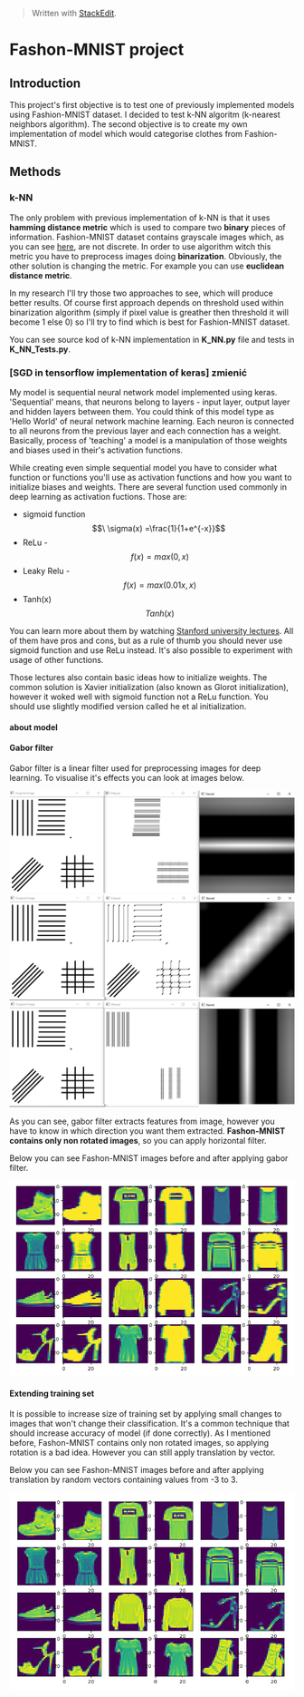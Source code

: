 


> Written with [StackEdit](https://stackedit.io/).
# Fashon-MNIST project
## Introduction
This project's first objective is to test one of previously implemented models using Fashion-MNIST dataset. I decided to test k-NN algoritm (k-nearest neighbors algorithm).
The second objective is to create my own implementation of model which would categorise clothes from Fashion-MNIST.

## Methods
### k-NN
The only problem with previous implementation of k-NN is that it uses **hamming distance metric** which is used to compare two **binary** pieces of information. Fashion-MNIST dataset contains grayscale images which, as you can see [here](https://github.com/zalandoresearch/fashion-mnist), are not discrete. In order to use algorithm witch this metric you have to preprocess images doing **binarization**. Obviously, the other solution is changing the metric. For example you can use **euclidean distance metric**.

In my research I'll try those two approaches to see, which will produce better results. Of course first approach depends on threshold used within binarization algorithm (simply if pixel value is greather then threshold it will become 1 else 0) so I'll try to find which is best for Fashion-MNIST dataset.

You can see source kod of k-NN implementation in **K_NN.py** file and tests in **K_NN_Tests.py**.
### [SGD in tensorflow implementation of keras] zmienić
My model is sequential neural network model implemented using keras. 'Sequential' means, that neurons belong to layers - input layer, output layer and hidden layers between them. You could think of this model type as 'Hello World' of neural network machine learning. Each neuron is connected to all neurons from the previous layer and each connection has a weight. Basically, process of 'teaching' a model is a manipulation of those weights and biases used in their's activation functions.

While creating even simple sequential model you have to consider what function or functions you'll use as activation functions and how you want to initialize biases and weights. There are several function used commonly in deep learning as activation fuctions. Those are:

 - sigmoid function
$$\ \sigma(x) =\frac{1}{1+e^{-x}}$$
 - ReLu - 
$$\ f(x) = max(0,x)$$
 - Leaky Relu - 
$$\ f(x) =max(0.01x,x)$$
 - Tanh(x) 
$$\ Tanh(x)$$

You can learn more about them by watching [Stanford university lectures](https://www.youtube.com/watch?v=wEoyxE0GP2M&list=PL3FW7Lu3i5JvHM8ljYj-zLfQRF3EO8sYv&index=6).
All of them have pros and cons, but as a rule of thumb you should never use sigmoid function and use ReLu instead. It's also possible to experiment with usage of other functions.

Those lectures also contain basic ideas how to initialize weights. The common solution is Xavier initialization (also known as Glorot initialization), however it woked well with sigmoid function not a ReLu function. You should use slightly modified version called he et al initialization.

#### about model
#### Gabor filter
Gabor filter is a linear filter used for preprocessing images for deep learning. To visualise it's effects you can look at images below.

![](/data/images/gabor_filter_1.png)
![](/data/images/gabor_filter_2.png)
![](/data/images/gabor_filter_3.png)

As you can see, gabor filter extracts features from image, however you have to know in which direction you want them extracted. **Fashon-MNIST contains only non rotated images**, so you can apply horizontal filter.

Below you can see Fashon-MNIST images before and after applying gabor filter.

![](/data/images/gabored_fashon_mnist.png)

#### Extending training set
It is possible to increase size of training set by applying small changes to images that won't change their classification. It's a common technique that should increase accuracy of model (if done correctly). As I mentioned before, Fashon-MNIST contains only non rotated images, so applying rotation is a bad idea. However you can still apply translation by vector.

Below you can see Fashon-MNIST images before and after applying translation by random vectors containing values from -3 to 3.

![](/data/images/translated_fashon_mnist.png)